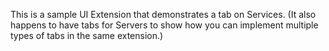 This is a sample UI Extension that demonstrates a tab on Services. (It also happens to have tabs for Servers to show how you can implement multiple types of tabs in the same extension.)
